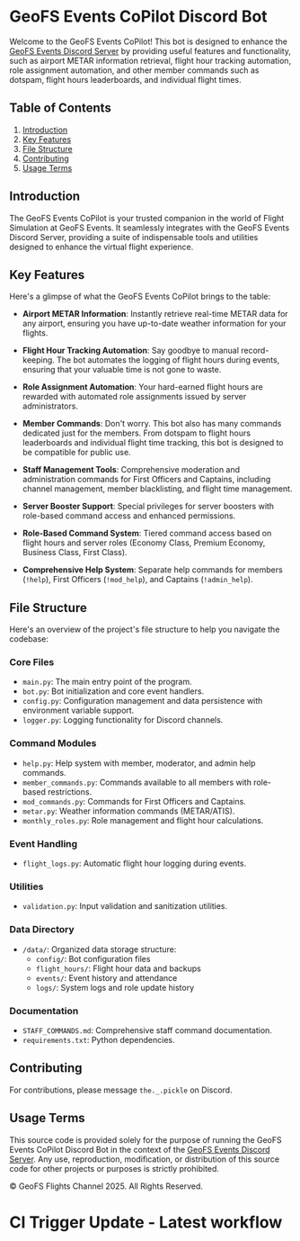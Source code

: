 # GeoFS Events CoPilot Discord Bot

Welcome to the GeoFS Events CoPilot! This bot is designed to enhance the [GeoFS Events Discord Server](https://discord.gg/nCWhNgN) by providing useful features and functionality, such as airport METAR information retrieval, flight hour tracking automation, role assignment automation, and other member commands such as dotspam, flight hours leaderboards, and individual flight times.

## Table of Contents

1. [Introduction](#introduction)
2. [Key Features](#key-features)
3. [File Structure](#file-structure)
4. [Contributing](#contributing)
5. [Usage Terms](#usage-terms)

## Introduction

The GeoFS Events CoPilot is your trusted companion in the world of Flight Simulation at GeoFS Events. It seamlessly integrates with the GeoFS Events Discord Server, providing a suite of indispensable tools and utilities designed to enhance the virtual flight experience.

## Key Features

Here's a glimpse of what the GeoFS Events CoPilot brings to the table:

- **Airport METAR Information**: Instantly retrieve real-time METAR data for any airport, ensuring you have up-to-date weather information for your flights.

- **Flight Hour Tracking Automation**: Say goodbye to manual record-keeping. The bot automates the logging of flight hours during events, ensuring that your valuable time is not gone to waste.

- **Role Assignment Automation**: Your hard-earned flight hours are rewarded with automated role assignments issued by server administrators.

- **Member Commands**: Don't worry. This bot also has many commands dedicated just for the members. From dotspam to flight hours leaderboards and individual flight time tracking, this bot is designed to be compatible for public use.

- **Staff Management Tools**: Comprehensive moderation and administration commands for First Officers and Captains, including channel management, member blacklisting, and flight time management.

- **Server Booster Support**: Special privileges for server boosters with role-based command access and enhanced permissions.

- **Role-Based Command System**: Tiered command access based on flight hours and server roles (Economy Class, Premium Economy, Business Class, First Class).

- **Comprehensive Help System**: Separate help commands for members (`!help`), First Officers (`!mod_help`), and Captains (`!admin_help`).

## File Structure

Here's an overview of the project's file structure to help you navigate the codebase:

### Core Files
- `main.py`: The main entry point of the program.
- `bot.py`: Bot initialization and core event handlers.
- `config.py`: Configuration management and data persistence with environment variable support.
- `logger.py`: Logging functionality for Discord channels.

### Command Modules
- `help.py`: Help system with member, moderator, and admin help commands.
- `member_commands.py`: Commands available to all members with role-based restrictions.
- `mod_commands.py`: Commands for First Officers and Captains.
- `metar.py`: Weather information commands (METAR/ATIS).
- `monthly_roles.py`: Role management and flight hour calculations.

### Event Handling
- `flight_logs.py`: Automatic flight hour logging during events.

### Utilities
- `validation.py`: Input validation and sanitization utilities.

### Data Directory
- `/data/`: Organized data storage structure:
  - `config/`: Bot configuration files
  - `flight_hours/`: Flight hour data and backups
  - `events/`: Event history and attendance
  - `logs/`: System logs and role update history

### Documentation
- `STAFF_COMMANDS.md`: Comprehensive staff command documentation.
- `requirements.txt`: Python dependencies.

## Contributing

For contributions, please message `the._.pickle` on Discord.

## Usage Terms

This source code is provided solely for the purpose of running the GeoFS Events CoPilot Discord Bot in the context of the [GeoFS Events Discord Server](https://discord.gg/nCWhNgN). Any use, reproduction, modification, or distribution of this source code for other projects or purposes is strictly prohibited.

© GeoFS Flights Channel 2025. All Rights Reserved.

# CI Trigger Update - Latest workflow
